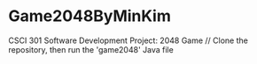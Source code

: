 # Game2048ByMinKim

 CSCI 301 Software Development Project: 2048 Game //
 Clone the repository, then run the 'game2048' Java file
